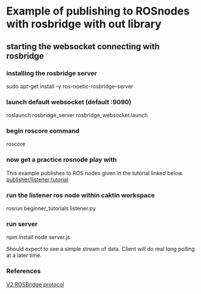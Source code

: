 # Example of publishing to ROSnodes with rosbridge with out library


## starting the websocket connecting with rosbridge

### installing the rosbridge server

sudo apt-get install -y ros-noetic-rosbridge-server

### launch default websocket (default :9090)

roslaunch rosbridge_server rosbridge_websocket.launch

### begin roscore command

roscore

### now get a practice rosnode play with

This example publishes to ROS nodes given in the tutorial linked below.
[publisher/listener tutorial](http://wiki.ros.org/ROS/Tutorials/WritingPublisherSubscriber%28python%29)

### run the listener ros node within caktin workspace

rosrun beginner_tutorials listener.py

### run server

npm install
node server.js

Should expect to see a simple stream of data. Client will do real long polling at a later time.

### References

[V2 ROSBridge protocol](http://wiki.ros.org/ROS/Tutorials/WritingPublisherSubscriber%28python%29)


